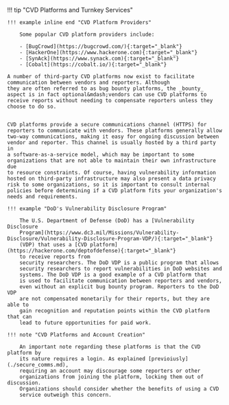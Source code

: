 !!! tip "CVD Platforms and Turnkey Services"

    !!! example inline end "CVD Platform Providers"

        Some popular CVD platform providers include:

        - [BugCrowd](https://bugcrowd.com/){:target="_blank"}
        - [HackerOne](https://www.hackerone.com){:target="_blank"}
        - [SynAck](https://www.synack.com){:target="_blank"}
        - [Cobalt](https://cobalt.io/){:target="_blank"}

    A number of third-party CVD platforms now exist to facilitate
    communication between vendors and reporters. Although
    they are often referred to as bug bounty platforms, the _bounty_
    aspect is in fact optional&mdash;vendors can use CVD platforms to
    receive reports without needing to compensate reporters unless they
    choose to do so. 


    CVD platforms provide a secure communications channel (HTTPS) for
    reporters to communicate with vendors. These platforms generally allow
    two-way communications, making it easy for ongoing discussion between
    vendor and reporter. This channel is usually hosted by a third party in
    a software-as-a-service model, which may be important to some
    organizations that are not able to maintain their own infrastructure due
    to resource constraints. Of course, having vulnerability information
    hosted on third-party infrastructure may also present a data privacy
    risk to some organizations, so it is important to consult internal
    policies before determining if a CVD platform fits your organization's
    needs and requirements.

    !!! example "DoD's Vulnerability Disclosure Program"

        The U.S. Department of Defense (DoD) has a [Vulnerability Disclosure
        Program](https://www.dc3.mil/Missions/Vulnerability-Disclosure/Vulnerability-Disclosure-Program-VDP/){:target="_blank"}
        (VDP) that uses a [CVD platform](https://hackerone.com/deptofdefense){:target="_blank"}
        to receive reports from
        security researchers. The DoD VDP is a public program that allows
        security researchers to report vulnerabilities in DoD websites and
        systems. The DoD VDP is a good example of a CVD platform that
        is used to facilitate communication between reporters and vendors,
        even without an explicit bug bounty program. Reporters to the DoD VDP
        are not compensated monetarily for their reports, but they are able to
        gain recognition and reputation points within the CVD platform that can
        lead to future opportunities for paid work.

    !!! note "CVD Platforms and Account Creation"

        An important note regarding these platforms is that the CVD platform by
        its nature requires a login. As explained [previoiusly](./secure_comms.md),
        requiring an account may discourage some reporters or other
        organizations from joining the platform, locking them out of discussion.
        Organizations should consider whether the benefits of using a CVD
        service outweigh this concern.
